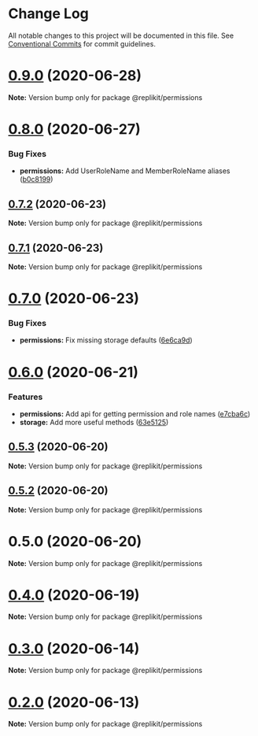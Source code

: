 # Change Log

All notable changes to this project will be documented in this file.
See [Conventional Commits](https://conventionalcommits.org) for commit guidelines.

# [0.9.0](https://github.com/Exeteres/Replikit/compare/v0.8.0...v0.9.0) (2020-06-28)

**Note:** Version bump only for package @replikit/permissions





# [0.8.0](https://github.com/Exeteres/Replikit/compare/v0.7.2...v0.8.0) (2020-06-27)


### Bug Fixes

* **permissions:** Add UserRoleName and MemberRoleName aliases ([b0c8199](https://github.com/Exeteres/Replikit/commit/b0c81999045660cd4ac976376c178d97ec6fb947))





## [0.7.2](https://github.com/Exeteres/Replikit/compare/v0.7.1...v0.7.2) (2020-06-23)

**Note:** Version bump only for package @replikit/permissions





## [0.7.1](https://github.com/Exeteres/Replikit/compare/v0.7.0...v0.7.1) (2020-06-23)

**Note:** Version bump only for package @replikit/permissions





# [0.7.0](https://github.com/Exeteres/Replikit/compare/v0.6.0...v0.7.0) (2020-06-23)


### Bug Fixes

* **permissions:** Fix missing storage defaults ([6e6ca9d](https://github.com/Exeteres/Replikit/commit/6e6ca9dd77267a198ebd66a019e601c508dabbcb))





# [0.6.0](https://github.com/Exeteres/Replikit/compare/v0.5.3...v0.6.0) (2020-06-21)


### Features

* **permissions:** Add api for getting permission and role names ([e7cba6c](https://github.com/Exeteres/Replikit/commit/e7cba6c1d1ed6cf76916fff1afc577046c3c0d55))
* **storage:** Add more useful methods ([63e5125](https://github.com/Exeteres/Replikit/commit/63e512520c0d1092ac175af3c9be14b05a4051ae))





## [0.5.3](https://github.com/Exeteres/Replikit/compare/v0.5.2...v0.5.3) (2020-06-20)

**Note:** Version bump only for package @replikit/permissions





## [0.5.2](https://github.com/Exeteres/Replikit/compare/v0.5.1...v0.5.2) (2020-06-20)

**Note:** Version bump only for package @replikit/permissions





# 0.5.0 (2020-06-20)

**Note:** Version bump only for package @replikit/permissions






# [0.4.0](https://github.com/Exeteres/Replikit/compare/v0.3.0...v0.4.0) (2020-06-19)

**Note:** Version bump only for package @replikit/permissions





# [0.3.0](https://github.com/Exeteres/Replikit/compare/v0.2.0...v0.3.0) (2020-06-14)

**Note:** Version bump only for package @replikit/permissions





# [0.2.0](https://github.com/Exeteres/Replikit/compare/v0.1.0...v0.2.0) (2020-06-13)

**Note:** Version bump only for package @replikit/permissions
